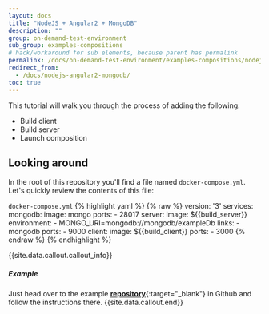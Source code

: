 ```yaml
---
layout: docs
title: "NodeJS + Angular2 + MongoDB"
description: ""
group: on-demand-test-environment
sub_group: examples-compositions
# hack/workaround for sub elements, because parent has permalink
permalink: /docs/on-demand-test-environment/examples-compositions/nodejs-angular2-mongodb/ 
redirect_from:
  - /docs/nodejs-angular2-mongodb/
toc: true
---
```

This tutorial will walk you through the process of adding the following:

- Build client
- Build server
- Launch composition

## Looking around
In the root of this repository you'll find a file named `docker-compose.yml`.
Let's quickly review the contents of this file:

  `docker-compose.yml`
{% highlight yaml %}
{% raw %}
version: '3'
services:
  mongodb:
    image: mongo
    ports:
      - 28017
  server:
    image: ${{build_server}}
    environment:
      - MONGO_URI=mongodb://mongodb/exampleDb
    links:
      - mongodb
    ports:
      - 9000
  client:
    image: ${{build_client}}
    ports:
      - 3000
{% endraw %}
{% endhighlight %}

{{site.data.callout.callout_info}}
##### Example 

Just head over to the example [__repository__](https://github.com/codefreshdemo/nodejs-angular2-mongo){:target="_blank"} in Github and follow the instructions there.
{{site.data.callout.end}}

